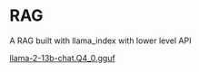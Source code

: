 # RAG
A RAG built with llama_index with lower level API

[llama-2-13b-chat.Q4_0.gguf](https://huggingface.co/TheBloke/Llama-2-13B-chat-GGUF/resolve/main/llama-2-13b-chat.Q4_0.gguf)
